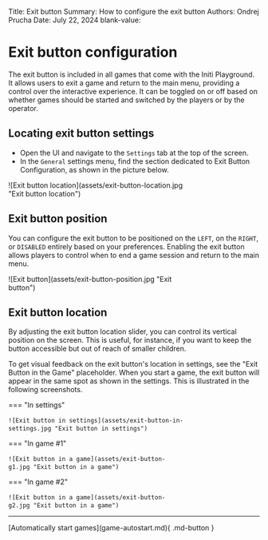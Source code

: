 Title:   Exit button
Summary: How to configure the exit button
Authors: Ondrej Prucha
Date:    July 22, 2024
blank-value:

# Exit button configuration

The exit button is included in all games that come with the Initi Playground. It allows users to exit a game and return to the main menu, providing a control over the interactive experience. It can be toggled on or off based on whether games should be started and switched by the players or by the operator.

## Locating exit button settings

- Open the UI and navigate to the `Settings` tab at the top of the screen.
- In the `General` settings menu, find the section dedicated to Exit Button Configuration, as shown in the picture below.

<div style='width: 70%' class="center" markdown>
![Exit button location](assets/exit-button-location.jpg "Exit button location")
</div>

## Exit button position

You can configure the exit button to be positioned on the `LEFT`, on the `RIGHT`, or `DISABLED` entirely based on your preferences. Enabling the exit button allows players to control when to end a game session and return to the main menu.

<div style='width: 70%' class="center" markdown>
![Exit button](assets/exit-button-position.jpg "Exit button")
</div>


## Exit button location

By adjusting the exit button location slider, you can control its vertical position on the screen. This is useful, for instance, if you want to keep the button accessible but out of reach of smaller children.

To get visual feedback on the exit button's location in settings, see the "Exit Button in the Game" placeholder. When you start a game, the exit button will appear in the same spot as shown in the settings. This is illustrated in the following screenshots.


<div class="center" style='width: 70%' markdown>

=== "In settings"

    ![Exit button in settings](assets/exit-button-in-settings.jpg "Exit button in settings")

=== "In game #1"

    ![Exit button in a game](assets/exit-button-g1.jpg "Exit button in a game")

=== "In game #2"

    ![Exit button in a game](assets/exit-button-g2.jpg "Exit button in a game")

</div>

----


<div class="center" markdown>
[Automatically start games](game-autostart.md){ .md-button }
</div>

<br />